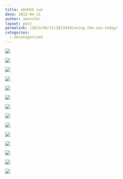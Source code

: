 ```yaml
---
title: ahhhhh sun
date: 2013-04-11
author: Jennifer
layout: post
permalink: /2013/04/11/2013410loving-the-sun-today/
categories:
  - Uncategorized
---
```

<div class="image-gallery-wrapper">
  <p>
    <img src="http://static1.squarespace.com/static/50db6bb3e4b015296cd43789/50dfa5b1e4b0dc6320e0b5ea/51660d29e4b00ae130cd87f7/1365643545546/2013-04-10+16.20.37.jpg.37.jpg?format=original" />
  </p>

  <p>
    <img src="http://static1.squarespace.com/static/50db6bb3e4b015296cd43789/50dfa5b1e4b0dc6320e0b5ea/51660dcde4b0d2481679435a/1365643688344/2013-04-10+16.26.16.jpg.16.jpg?format=original" />
  </p>

  <p>
    <img src="http://static1.squarespace.com/static/50db6bb3e4b015296cd43789/50dfa5b1e4b0dc6320e0b5ea/51660ce9e4b0d24816793eca/1365642482139/2013-04-10+16.27.46.jpg.46.jpg?format=original" />
  </p>

  <p>
    <img src="http://static1.squarespace.com/static/50db6bb3e4b015296cd43789/50dfa5b1e4b0dc6320e0b5ea/51660e08e4b060cd91943719/1365642772851/2013-04-10+16.26.37.jpg.37.jpg?format=original" />
  </p>

  <p>
    <img src="http://static1.squarespace.com/static/50db6bb3e4b015296cd43789/50dfa5b1e4b0dc6320e0b5ea/51660d0de4b035d7482e4d7d/1365643405370/2013-04-10+16.20.32.jpg.32.jpg?format=original" />
  </p>

  <p>
    <img src="http://static1.squarespace.com/static/50db6bb3e4b015296cd43789/50dfa5b1e4b0dc6320e0b5ea/51660d45e4b0d24816793fa1/1365642578639/2013-04-10+16.25.48.jpg.48.jpg?format=original" />
  </p>

  <p>
    <img src="http://static1.squarespace.com/static/50db6bb3e4b015296cd43789/50dfa5b1e4b0dc6320e0b5ea/51660de1e4b060cd919436ad/1365642729041/2013-04-10+16.26.19.jpg.19.jpg?format=original" />
  </p>

  <p>
    <img src="http://static1.squarespace.com/static/50db6bb3e4b015296cd43789/50dfa5b1e4b0dc6320e0b5ea/51660df3e4b035d7482e50c1/1365642752030/2013-04-10+16.26.33.jpg.33.jpg?format=original" />
  </p>

  <p>
    <img src="http://static1.squarespace.com/static/50db6bb3e4b015296cd43789/50dfa5b1e4b0dc6320e0b5ea/51660e23e4b060cd9194374a/1365644187087/2013-04-10+16.26.49.jpg.49.jpg?format=original" />
  </p>

  <p>
    <img src="http://static1.squarespace.com/static/50db6bb3e4b015296cd43789/50dfa5b1e4b0dc6320e0b5ea/51660e69e4b053615296aca8/1365642868579/2013-04-10+16.53.42.jpg.42.jpg?format=original" />
  </p>

  <p>
    <img src="http://static1.squarespace.com/static/50db6bb3e4b015296cd43789/50dfa5b1e4b0dc6320e0b5ea/51660e87e4b060cd91943817/1365642896401/2013-04-10+16.53.47.jpg.47.jpg?format=original" />
  </p>

  <p>
    <img src="http://static1.squarespace.com/static/50db6bb3e4b015296cd43789/50dfa5b1e4b0dc6320e0b5ea/51660ebee4b07ccd0c1c77af/1365642954669/2013-04-10+16.53.52.jpg.52.jpg?format=original" />
  </p>

  <p>
    <img src="http://static1.squarespace.com/static/50db6bb3e4b015296cd43789/50dfa5b1e4b0dc6320e0b5ea/51660ef5e4b0f61ca30c2007/1365643009884/2013-04-10+16.56.29.jpg.29.jpg?format=original" />
  </p>

  <p>
    <img src="http://static1.squarespace.com/static/50db6bb3e4b015296cd43789/50dfa5b1e4b0dc6320e0b5ea/516612eee4b053615296b99e/1365644021504/2013-04-10+16.53.27.jpg.27.jpg?format=original" />
  </p>
</div>
